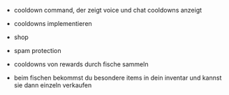 - cooldown command, der zeigt voice und chat cooldowns anzeigt
- cooldowns implementieren
- shop

- spam protection
- cooldowns von rewards durch fische sammeln
- beim fischen bekommst du besondere items in dein inventar und kannst sie dann einzeln verkaufen